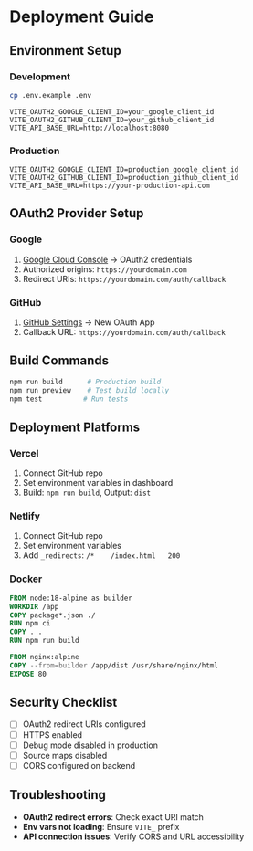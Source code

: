 # Deployment Guide

## Environment Setup

### Development
```bash
cp .env.example .env
```

```env
VITE_OAUTH2_GOOGLE_CLIENT_ID=your_google_client_id
VITE_OAUTH2_GITHUB_CLIENT_ID=your_github_client_id
VITE_API_BASE_URL=http://localhost:8080
```

### Production
```env
VITE_OAUTH2_GOOGLE_CLIENT_ID=production_google_client_id
VITE_OAUTH2_GITHUB_CLIENT_ID=production_github_client_id
VITE_API_BASE_URL=https://your-production-api.com
```

## OAuth2 Provider Setup

### Google
1. [Google Cloud Console](https://console.cloud.google.com/) → OAuth2 credentials
2. Authorized origins: `https://yourdomain.com`
3. Redirect URIs: `https://yourdomain.com/auth/callback`

### GitHub
1. [GitHub Settings](https://github.com/settings/developers) → New OAuth App
2. Callback URL: `https://yourdomain.com/auth/callback`

## Build Commands
```bash
npm run build      # Production build
npm run preview    # Test build locally
npm test          # Run tests
```

## Deployment Platforms

### Vercel
1. Connect GitHub repo
2. Set environment variables in dashboard
3. Build: `npm run build`, Output: `dist`

### Netlify
1. Connect GitHub repo
2. Set environment variables
3. Add `_redirects`: `/*    /index.html   200`

### Docker
```dockerfile
FROM node:18-alpine as builder
WORKDIR /app
COPY package*.json ./
RUN npm ci
COPY . .
RUN npm run build

FROM nginx:alpine
COPY --from=builder /app/dist /usr/share/nginx/html
EXPOSE 80
```

## Security Checklist
- [ ] OAuth2 redirect URIs configured
- [ ] HTTPS enabled
- [ ] Debug mode disabled in production
- [ ] Source maps disabled
- [ ] CORS configured on backend

## Troubleshooting
- **OAuth2 redirect errors**: Check exact URI match
- **Env vars not loading**: Ensure `VITE_` prefix
- **API connection issues**: Verify CORS and URL accessibility